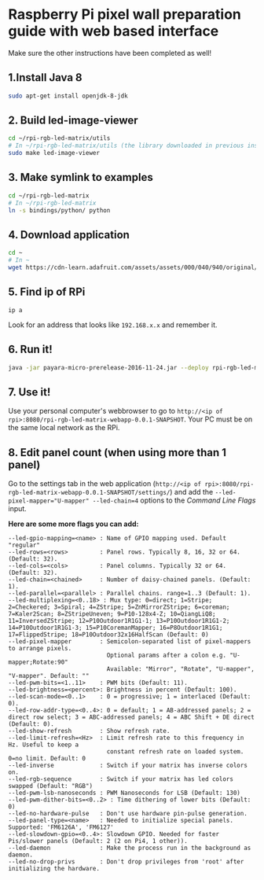 # Raspberry Pi pixel wall preparation guide with web based interface

Make sure the other instructions have been completed as well!

## 1.Install Java 8

```bash
sudo apt-get install openjdk-8-jdk
```

## 2. Build led-image-viewer

```bash
cd ~/rpi-rgb-led-matrix/utils
# In ~/rpi-rgb-led-matrix/utils (the library downloaded in previous instructions)
sudo make led-image-viewer
```

## 3. Make symlink to examples

```bash
cd ~/rpi-rgb-led-matrix
# In ~/rpi-rgb-led-matrix
ln -s bindings/python/ python
```

## 4. Download application

```bash
cd ~
# In ~
wget https://cdn-learn.adafruit.com/assets/assets/000/040/940/original/rpi-rgb-led-matrix-webapp-0.0.1-SNAPSHOT.war
```

## 5. Find ip of RPi

```
ip a
```

Look for an address that looks like `192.168.x.x` and remember it.

## 6. Run it!

```bash
java -jar payara-micro-prerelease-2016-11-24.jar --deploy rpi-rgb-led-matrix-webapp-0.0.1-SNAPSHOT.war
```

## 7. Use it!

Use your personal computer's webbrowser to go to `http://<ip of rpi>:8080/rpi-rgb-led-matrix-webapp-0.0.1-SNAPSHOT`. Your PC must be on the same local network as the RPi.

## 8. Edit panel count (when using more than 1 panel)

Go to the settings tab in the web application (`http://<ip of rpi>:8080/rpi-rgb-led-matrix-webapp-0.0.1-SNAPSHOT/settings/`) and add the `--led-pixel-mapper="U-mapper" --led-chain=4` options to the *Command Line Flags* input.

**Here are some more flags you can add:**

```text
--led-gpio-mapping=<name> : Name of GPIO mapping used. Default "regular"
--led-rows=<rows>         : Panel rows. Typically 8, 16, 32 or 64. (Default: 32).
--led-cols=<cols>         : Panel columns. Typically 32 or 64. (Default: 32).
--led-chain=<chained>     : Number of daisy-chained panels. (Default: 1).
--led-parallel=<parallel> : Parallel chains. range=1..3 (Default: 1).
--led-multiplexing=<0..18> : Mux type: 0=direct; 1=Stripe; 2=Checkered; 3=Spiral; 4=ZStripe; 5=ZnMirrorZStripe; 6=coreman; 7=Kaler2Scan; 8=ZStripeUneven; 9=P10-128x4-Z; 10=QiangLiQ8; 11=InversedZStripe; 12=P10Outdoor1R1G1-1; 13=P10Outdoor1R1G1-2; 14=P10Outdoor1R1G1-3; 15=P10CoremanMapper; 16=P8Outdoor1R1G1; 17=FlippedStripe; 18=P10Outdoor32x16HalfScan (Default: 0)
--led-pixel-mapper        : Semicolon-separated list of pixel-mappers to arrange pixels.
                            Optional params after a colon e.g. "U-mapper;Rotate:90"
                            Available: "Mirror", "Rotate", "U-mapper", "V-mapper". Default: ""
--led-pwm-bits=<1..11>    : PWM bits (Default: 11).
--led-brightness=<percent>: Brightness in percent (Default: 100).
--led-scan-mode=<0..1>    : 0 = progressive; 1 = interlaced (Default: 0).
--led-row-addr-type=<0..4>: 0 = default; 1 = AB-addressed panels; 2 = direct row select; 3 = ABC-addressed panels; 4 = ABC Shift + DE direct (Default: 0).
--led-show-refresh        : Show refresh rate.
--led-limit-refresh=<Hz>  : Limit refresh rate to this frequency in Hz. Useful to keep a
                            constant refresh rate on loaded system. 0=no limit. Default: 0
--led-inverse             : Switch if your matrix has inverse colors on.
--led-rgb-sequence        : Switch if your matrix has led colors swapped (Default: "RGB")
--led-pwm-lsb-nanoseconds : PWM Nanoseconds for LSB (Default: 130)
--led-pwm-dither-bits=<0..2> : Time dithering of lower bits (Default: 0)
--led-no-hardware-pulse   : Don't use hardware pin-pulse generation.
--led-panel-type=<name>   : Needed to initialize special panels. Supported: 'FM6126A', 'FM6127'
--led-slowdown-gpio=<0..4>: Slowdown GPIO. Needed for faster Pis/slower panels (Default: 2 (2 on Pi4, 1 other)).
--led-daemon              : Make the process run in the background as daemon.
--led-no-drop-privs       : Don't drop privileges from 'root' after initializing the hardware.
```